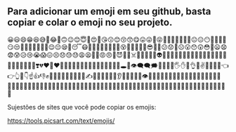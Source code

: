 ## Para adicionar um emoji em seu github, basta copiar e colar o emoji no seu projeto.

😀😃😄😁😆😅🤣😂🙂🙃😉😊😇🥰😍🤩😘😗😊😚😙😋😛😜🤪😝🤑🤗🤭🤫🤔🤐🤨😐😑😶😶‍🌫️😶‍🌫️😏😒🙄😬😮‍💨😮‍💨🤥😌😔😪🤤😴😷🤒🤕🤢🤮🤧🥵🥶🥴😵😵‍💫🤯🤠🥳😎🤓🧐😕😟🙁☹️😮😯😲😳🥺😦😧😨😰😥😢😭😱😖😣😞😓😓😩😫🥱😤😡😠🤬😈👿💀☠️💩🤡👹👺👻👽👾🤖😺😸😹😻😼😽🙀😿😾🙈🙉🙊💌💘💝💖💗💓💞💕💟❣️💔❤️‍🔥❤️🧡💛💚💙💜🤎🖤🤍💋💯💢💥💫💦💨🕳️💬👁️‍🗨️🗨️🗯️💭💤👋🤚🖐️✋🖖👌🤏✌️🤞🤟🤘🤙👈👉👆🖕👇☝️👍👎✊👊🤛🤜👏🙌👐🤲🤝🙏✍️💅🤳💪🦾🦵🦶👂🦻🧠🦷🦴👀👁️👅👶🧒👦👧🧑👱👨🧔👨‍🦰👨‍🦱👨‍🦳👨‍🦲👩👩‍🦰👩‍🦱👩‍🦳👩‍🦲👱‍♀️👱‍♂️🧓👴👵🙍🙍‍♂️🙍‍♀️🙎🙎‍♂️🙎‍♀️🙅🙅‍♂️🙅‍♀️🙆🙆‍♂️🙆‍♀️💁💁‍♂️💁‍♀️🙋🙋‍♂️🙋‍♀️🧏🧏‍♂️🧏‍♀️🤦‍♂️🤦‍♀️🤷

Sujestões de sites que você pode copiar os emojis:

https://tools.picsart.com/text/emojis/
